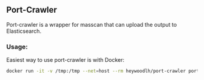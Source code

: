 ## Port-Crawler

Port-crawler is a wrapper for masscan that can upload the output to Elasticsearch.

### Usage:

Easiest way to use port-crawler is with Docker:

```bash
docker run -it -v /tmp:/tmp --net=host --rm heywoodlh/port-crawler port-crawler --ip "192.168.2.0/24 192.168.1.0/24" --port "22 80 443 8080 32400" --elasticsearch "http://localhost:9200"
```
